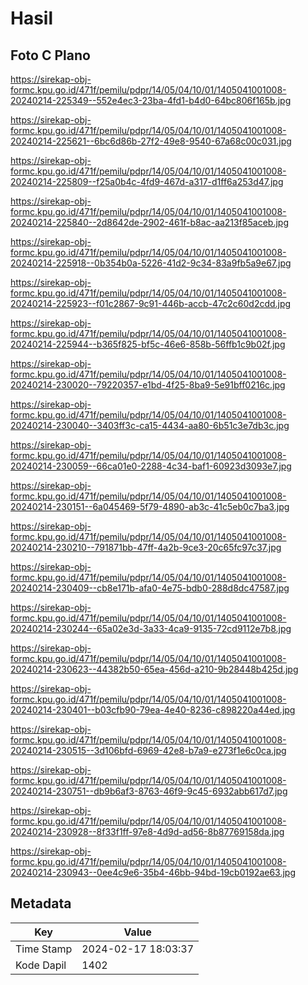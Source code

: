 # Hasil

## Foto C Plano

https://sirekap-obj-formc.kpu.go.id/471f/pemilu/pdpr/14/05/04/10/01/1405041001008-20240214-225349--552e4ec3-23ba-4fd1-b4d0-64bc806f165b.jpg

https://sirekap-obj-formc.kpu.go.id/471f/pemilu/pdpr/14/05/04/10/01/1405041001008-20240214-225621--6bc6d86b-27f2-49e8-9540-67a68c00c031.jpg

https://sirekap-obj-formc.kpu.go.id/471f/pemilu/pdpr/14/05/04/10/01/1405041001008-20240214-225809--f25a0b4c-4fd9-467d-a317-d1ff6a253d47.jpg

https://sirekap-obj-formc.kpu.go.id/471f/pemilu/pdpr/14/05/04/10/01/1405041001008-20240214-225840--2d8642de-2902-461f-b8ac-aa213f85aceb.jpg

https://sirekap-obj-formc.kpu.go.id/471f/pemilu/pdpr/14/05/04/10/01/1405041001008-20240214-225918--0b354b0a-5226-41d2-9c34-83a9fb5a9e67.jpg

https://sirekap-obj-formc.kpu.go.id/471f/pemilu/pdpr/14/05/04/10/01/1405041001008-20240214-225923--f01c2867-9c91-446b-accb-47c2c60d2cdd.jpg

https://sirekap-obj-formc.kpu.go.id/471f/pemilu/pdpr/14/05/04/10/01/1405041001008-20240214-225944--b365f825-bf5c-46e6-858b-56ffb1c9b02f.jpg

https://sirekap-obj-formc.kpu.go.id/471f/pemilu/pdpr/14/05/04/10/01/1405041001008-20240214-230020--79220357-e1bd-4f25-8ba9-5e91bff0216c.jpg

https://sirekap-obj-formc.kpu.go.id/471f/pemilu/pdpr/14/05/04/10/01/1405041001008-20240214-230040--3403ff3c-ca15-4434-aa80-6b51c3e7db3c.jpg

https://sirekap-obj-formc.kpu.go.id/471f/pemilu/pdpr/14/05/04/10/01/1405041001008-20240214-230059--66ca01e0-2288-4c34-baf1-60923d3093e7.jpg

https://sirekap-obj-formc.kpu.go.id/471f/pemilu/pdpr/14/05/04/10/01/1405041001008-20240214-230151--6a045469-5f79-4890-ab3c-41c5eb0c7ba3.jpg

https://sirekap-obj-formc.kpu.go.id/471f/pemilu/pdpr/14/05/04/10/01/1405041001008-20240214-230210--791871bb-47ff-4a2b-9ce3-20c65fc97c37.jpg

https://sirekap-obj-formc.kpu.go.id/471f/pemilu/pdpr/14/05/04/10/01/1405041001008-20240214-230409--cb8e171b-afa0-4e75-bdb0-288d8dc47587.jpg

https://sirekap-obj-formc.kpu.go.id/471f/pemilu/pdpr/14/05/04/10/01/1405041001008-20240214-230244--65a02e3d-3a33-4ca9-9135-72cd9112e7b8.jpg

https://sirekap-obj-formc.kpu.go.id/471f/pemilu/pdpr/14/05/04/10/01/1405041001008-20240214-230623--44382b50-65ea-456d-a210-9b28448b425d.jpg

https://sirekap-obj-formc.kpu.go.id/471f/pemilu/pdpr/14/05/04/10/01/1405041001008-20240214-230401--b03cfb90-79ea-4e40-8236-c898220a44ed.jpg

https://sirekap-obj-formc.kpu.go.id/471f/pemilu/pdpr/14/05/04/10/01/1405041001008-20240214-230515--3d106bfd-6969-42e8-b7a9-e273f1e6c0ca.jpg

https://sirekap-obj-formc.kpu.go.id/471f/pemilu/pdpr/14/05/04/10/01/1405041001008-20240214-230751--db9b6af3-8763-46f9-9c45-6932abb617d7.jpg

https://sirekap-obj-formc.kpu.go.id/471f/pemilu/pdpr/14/05/04/10/01/1405041001008-20240214-230928--8f33f1ff-97e8-4d9d-ad56-8b87769158da.jpg

https://sirekap-obj-formc.kpu.go.id/471f/pemilu/pdpr/14/05/04/10/01/1405041001008-20240214-230943--0ee4c9e6-35b4-46bb-94bd-19cb0192ae63.jpg


## Metadata

| Key        | Value               |
| ---------- | ------------------- |
| Time Stamp | 2024-02-17 18:03:37 |
| Kode Dapil | 1402                |



